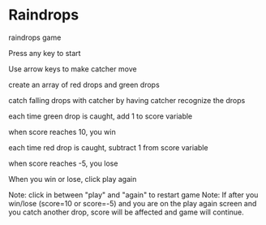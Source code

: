 Raindrops
=========

raindrops game

Press any key to start

Use arrow keys to make catcher move

create an array of red drops and green drops

catch falling drops with catcher by having catcher recognize the drops

each time green drop is caught, add 1 to score variable

when score reaches 10, you win

each time red drop is caught, subtract 1 from score variable

when score reaches -5, you lose

When you win or lose, click play again

Note: click in between "play" and "again" to restart game 
Note: If after you win/lose (score=10 or score=-5) and you are on the play again screen and you catch another drop, score will be affected and game will continue.

